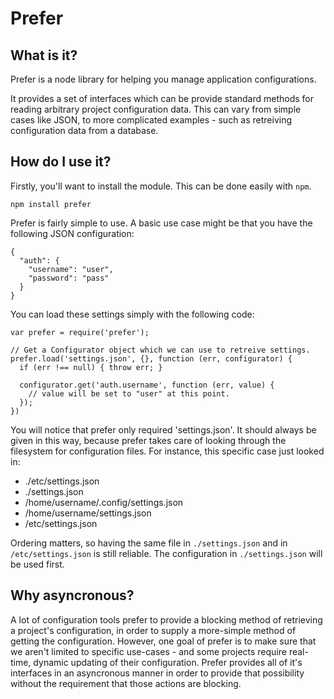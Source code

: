 Prefer
======

What is it?
-----------

Prefer is a node library for helping you manage application configurations.

It provides a set of interfaces which can be provide standard methods for
reading arbitrary project configuration data. This can vary from simple cases
like JSON, to more complicated examples - such as retreiving configuration data
from a database.

How do I use it?
----------------

Firstly, you'll want to install the module. This can be done easily with `npm`.

    npm install prefer

Prefer is fairly simple to use. A basic use case might be that you have the
following JSON configuration:

    {
      "auth": {
        "username": "user",
        "password": "pass"
      }
    }

You can load these settings simply with the following code:

    var prefer = require('prefer');

    // Get a Configurator object which we can use to retreive settings.
    prefer.load('settings.json', {}, function (err, configurator) {
      if (err !== null) { throw err; }

      configurator.get('auth.username', function (err, value) {
        // value will be set to "user" at this point.
      });
    })

You will notice that prefer only required 'settings.json'. It should always be
given in this way, because prefer takes care of looking through the filesystem
for configuration files. For instance, this specific case just looked in:

- ./etc/settings.json
- ./settings.json
- /home/username/.config/settings.json
- /home/username/settings.json
- /etc/settings.json

Ordering matters, so having the same file in `./settings.json` and in
`/etc/settings.json` is still reliable. The configuration in `./settings.json`
will be used first.

Why asyncronous?
----------------

A lot of configuration tools prefer to provide a blocking method of retrieving
a project's configuration, in order to supply a more-simple method of getting
the configuration. However, one goal of prefer is to make sure that we aren't
limited to specific use-cases - and some projects require real-time, dynamic
updating of their configuration. Prefer provides all of it's interfaces in an
asyncronous manner in order to provide that possibility without the requirement
that those actions are blocking.
